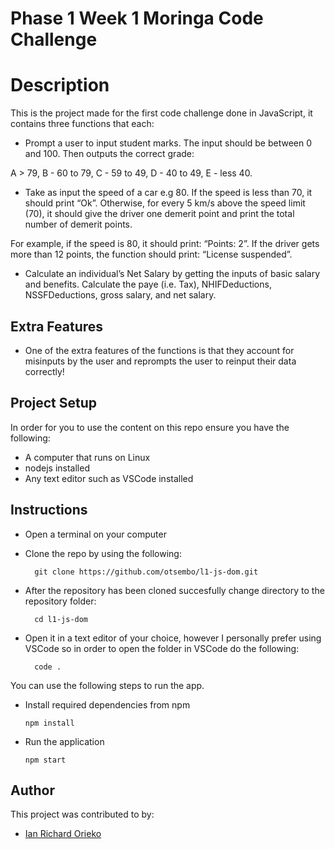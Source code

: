 # Phase 1 Week 1 Moringa Code Challenge

# Description

This is the project made for the first code challenge done in JavaScript, it contains three functions that each:

- Prompt a user to input student marks. The input should be between 0 and 100. Then outputs the correct grade: 

A > 79, B - 60 to 79, C -  59 to 49, D - 40 to 49, E - less 40.

- Take as input the speed of a car e.g 80. If the speed is less than 70, it should print “Ok”. Otherwise, for every 5 km/s above the speed limit (70), it should give the driver one demerit point and print the total number of demerit points.

For example, if the speed is 80, it should print: “Points: 2”. If the driver gets more than 12 points, the function should print: “License suspended”.

- Calculate an individual’s Net Salary by getting the inputs of basic salary and benefits. Calculate the paye (i.e. Tax), NHIFDeductions, NSSFDeductions, gross salary, and net salary. 

## Extra Features

- One of the extra features of the functions is that they account for misinputs by the user and reprompts the user to reinput their data correctly!

## Project Setup

In order for you to use the content on this repo ensure you have the following:

- A computer that runs on Linux
- nodejs installed
- Any text editor such as VSCode installed

## Instructions

- Open a terminal on your computer
- Clone the repo by using the following:

        git clone https://github.com/otsembo/l1-js-dom.git

- After the repository has been cloned succesfully change directory to the repository folder:

        cd l1-js-dom

- Open it in a text editor of your choice, however I personally prefer using VSCode so in order to open the folder in VSCode do the following:

        code .

You can use the following steps to run the app.

- Install required dependencies from npm

      npm install

- Run the application

      npm start

## Author
This project was contributed to by:
- [Ian Richard Orieko](https://github.com/ianrich69420/)